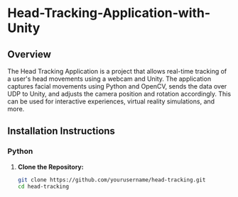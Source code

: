 # Head-Tracking-Application-with-Unity
## Overview

The Head Tracking Application is a project that allows real-time tracking of a user's head movements using a webcam and Unity. The application captures facial movements using Python and OpenCV, sends the data over UDP to Unity, and adjusts the camera position and rotation accordingly. This can be used for interactive experiences, virtual reality simulations, and more.

## Installation Instructions

### Python

1. **Clone the Repository:**
   ```bash
   git clone https://github.com/yourusername/head-tracking.git
   cd head-tracking

